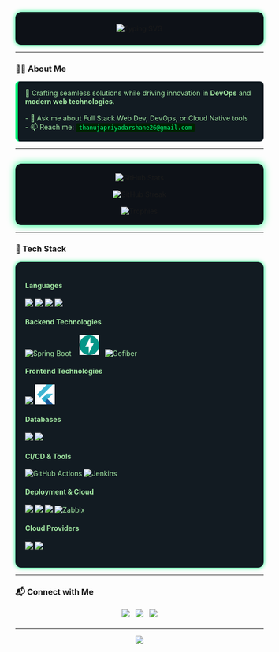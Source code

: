 <!-- Profile Header -->
<div align="center" style="background-color:#0d1117; padding: 25px 40px; border-radius: 12px; box-shadow: 0 0 10px #00ff7f;">
  <img 
    src="https://readme-typing-svg.herokuapp.com?font=Fira+Code&weight=600&size=26&pause=1200&color=00ff7f&center=true&vCenter=true&width=600&lines=Hi+there+%F0%9F%91%8B;I'm+Thanuja+Priyadarshane;Full+Stack+Developer+%7C+DevOps+Engineer;Lifelong+Tech+Explorer+%F0%9F%9A%80" 
    alt="Typing SVG" 
    style="max-width: 100%; white-space: nowrap;"
  />
</div>

---

<!-- Summary -->
### 👨‍💻 About Me
<div style="background-color:#121b22; border-left: 5px solid #00ff7f; padding: 15px; border-radius: 8px; color:#a1e6a1;">
  🚀 Crafting seamless solutions while driving innovation in <b>DevOps</b> and <b>modern web technologies</b>.<br><br>
  - 💬 Ask me about Full Stack Web Dev, DevOps, or Cloud Native tools<br>
  - 📫 Reach me: <code style="background:#002200; color:#00ff7f; padding: 2px 6px; border-radius:4px;">thanujapriyadarshane26@gmail.com</code>
</div>

---

<!-- GitHub Stats -->
<div align="center" style="background-color:#0d1117; padding: 20px; border-radius: 12px; box-shadow: 0 0 15px #00ff7f; margin-top: 30px;">
  <img src="https://github-readme-stats.vercel.app/api?username=thanujaDev26&theme=dark&show_icons=true&count_private=true&hide_border=true&bg_color=0d1117&title_color=00ff7f&icon_color=00ff7f" alt="GitHub Stats" />
  <br /><br />
  <img src="https://github-readme-streak-stats.herokuapp.com/?user=thanujaDev26&theme=dark&hide_border=true&background=0d1117&stroke=00ff7f&fire=00ff7f" alt="GitHub Streak" />
  <br /><br />
  <img src="https://github-profile-trophy.vercel.app/?username=thanujaDev26&theme=darkhub&margin-w=15&margin-h=15" alt="Trophies" />
</div>

---

<!-- Tech Stack -->
### 🧰 Tech Stack
<div style="background-color:#121b22; padding: 20px; border-radius: 12px; box-shadow: 0 0 8px #00ff7f; color:#a1e6a1;">

#### Languages
<p>
  <img src="https://cdn.jsdelivr.net/gh/devicons/devicon/icons/javascript/javascript-original.svg" width="40" />
  <img src="https://cdn.jsdelivr.net/gh/devicons/devicon/icons/go/go-original.svg" width="40" />
  <img src="https://cdn.jsdelivr.net/gh/devicons/devicon/icons/java/java-original.svg" width="40" />
  <img src="https://cdn.jsdelivr.net/gh/devicons/devicon/icons/python/python-original.svg" width="40" />
</p>

#### Backend Technologies
<p>
  <img src="https://spring.io/images/spring-logo-2016-9f3407c5b2299f52b1929ff93b3909a3.svg" alt="Spring Boot" width="60" style="vertical-align:middle; margin-right: 12px;" />
  <img src="https://raw.githubusercontent.com/devicons/devicon/master/icons/fastapi/fastapi-original.svg" width="40" />
  <img src="https://gofiber.io/favicon.ico" alt="Gofiber" width="40" style="vertical-align:middle; margin-left: 8px;" />
</p>

#### Frontend Technologies
<p>
  <img src="https://cdn.jsdelivr.net/gh/devicons/devicon/icons/react/react-original.svg" width="40" />
  <img src="https://raw.githubusercontent.com/devicons/devicon/master/icons/flutter/flutter-original.svg" width="40" />
</p>

#### Databases
<p>
  <img src="https://cdn.jsdelivr.net/gh/devicons/devicon/icons/mysql/mysql-original.svg" width="40" />
  <img src="https://cdn.jsdelivr.net/gh/devicons/devicon/icons/mongodb/mongodb-original.svg" width="40" />
</p>

#### CI/CD & Tools
<p>
  <img src="https://avatars.githubusercontent.com/u/44036562?s=200&v=4" alt="GitHub Actions" width="40" />
  <img src="https://www.jenkins.io/images/logos/jenkins/jenkins.png" alt="Jenkins" width="40" />
</p>

#### Deployment & Cloud
<p>
  <img src="https://cdn.jsdelivr.net/gh/devicons/devicon/icons/docker/docker-original-wordmark.svg" width="40" />
  <img src="https://cdn.jsdelivr.net/gh/devicons/devicon/icons/kubernetes/kubernetes-plain.svg" width="40" />
  <img src="https://cdn.jsdelivr.net/gh/devicons/devicon/icons/terraform/terraform-original.svg" width="40" />
  <img src="https://upload.wikimedia.org/wikipedia/commons/6/66/Zabbix_logo.svg" alt="Zabbix" width="40" />
</p>

#### Cloud Providers
<p>
  <img src="https://cdn.jsdelivr.net/gh/devicons/devicon/icons/amazonwebservices/amazonwebservices-original-wordmark.svg" width="40" />
  <img src="https://cdn.jsdelivr.net/gh/devicons/devicon/icons/googlecloud/googlecloud-original.svg" width="40" />
</p>
</div>

---

<!-- Connect Section -->
### 📬 Connect with Me
<div style="display: flex; justify-content: center; gap: 12px; margin: 20px 0;">
  <a href="https://linkedin.com/in/thanuja-priyadarshane" target="_blank" style="text-decoration:none;">
    <img src="https://img.shields.io/badge/LinkedIn-%230077B5.svg?&style=for-the-badge&logo=linkedin&logoColor=white" />
  </a>
  <a href="https://facebook.com/thanuja.priyadarshana.14" target="_blank" style="text-decoration:none;">
    <img src="https://img.shields.io/badge/Facebook-%231877F2.svg?&style=for-the-badge&logo=facebook&logoColor=white" />
  </a>
  <a href="https://instagram.com/_thanuja10_" target="_blank" style="text-decoration:none;">
    <img src="https://img.shields.io/badge/Instagram-%23E4405F.svg?&style=for-the-badge&logo=instagram&logoColor=white" />
  </a>
</div>

---

<!-- Profile views -->
<p align="center" style="color:#00ff7f; font-weight: bold;">
  <img src="https://komarev.com/ghpvc/?username=thanujaDev26&label=Profile%20Views&color=00ff7f&style=flat" />
</p>
